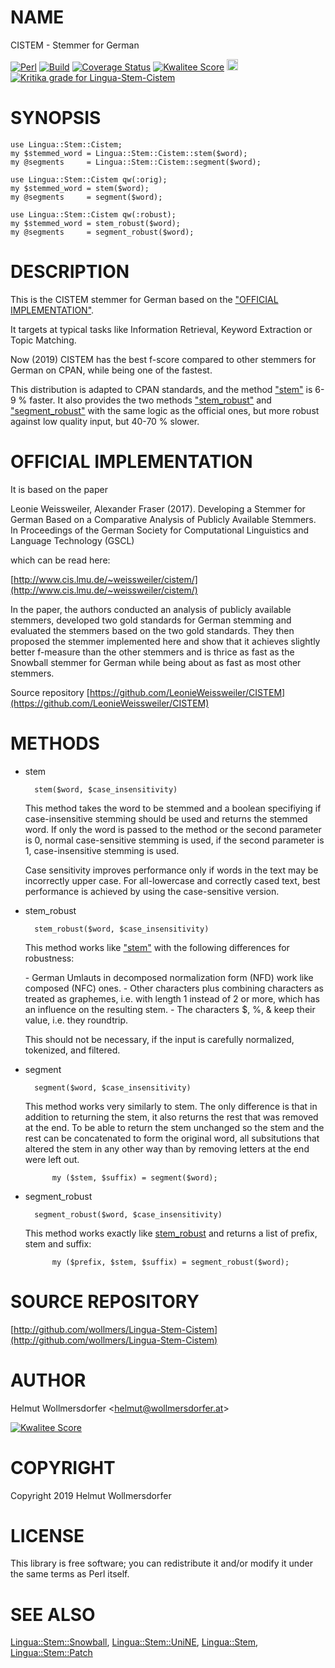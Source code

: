 # NAME

CISTEM - Stemmer for German

<div>
    <a href="https://opensource.org/licenses/Artistic-2.0"><img src="https://img.shields.io/badge/License-Perl-0298c3.svg" alt="Perl"></a>
    <a href="https://travis-ci.org/wollmers/Lingua-Stem-Cistem"><img src="https://travis-ci.org/wollmers/Lingua-Stem-Cistem.png" alt="Build"></a>
    <a href='https://coveralls.io/r/wollmers/Lingua-Stem-Cistem?branch=master'><img src='https://coveralls.io/repos/wollmers/Lingua-Stem-Cistem/badge.png?branch=master' alt='Coverage Status' /></a>
    <a href='http://cpants.cpanauthors.org/dist/Lingua-Stem-Cistem'><img src='http://cpants.cpanauthors.org/dist/Lingua-Stem-Cistem.png' alt='Kwalitee Score' /></a>
    <a href="http://badge.fury.io/pl/Lingua-Stem-Cistem"><img src="https://badge.fury.io/pl/Lingua-Stem-Cistem.svg" alt="CPAN version" height="18"></a>
    <a href="https://kritika.io/users/wollmers/repos/wollmers+Lingua-Stem-Cistem/"><img alt="Kritika grade for Lingua-Stem-Cistem" src="https://kritika.io/users/wollmers/repos/wollmers+Lingua-Stem-Cistem/heads/master/status.svg"></a>
</div>

# SYNOPSIS

    use Lingua::Stem::Cistem;
    my $stemmed_word = Lingua::Stem::Cistem::stem($word);
    my @segments     = Lingua::Stem::Cistem::segment($word);

    use Lingua::Stem::Cistem qw(:orig);
    my $stemmed_word = stem($word);
    my @segments     = segment($word);

    use Lingua::Stem::Cistem qw(:robust);
    my $stemmed_word = stem_robust($word);
    my @segments     = segment_robust($word);

# DESCRIPTION

This is the CISTEM stemmer for German based on the ["OFFICIAL IMPLEMENTATION"](#official-implementation).

It targets at typical tasks like Information Retrieval, Keyword Extraction or Topic Matching.

Now (2019) CISTEM has the best f-score compared to other stemmers for German on CPAN, while
being one of the fastest.

This distribution is adapted to CPAN standards, and the method ["stem"](#stem) is 6-9 % faster. It also
provides the two methods ["stem\_robust"](#stem_robust) and ["segment\_robust"](#segment_robust) with the same logic as the official ones,
but more robust against low quality input, but 40-70 % slower.

# OFFICIAL IMPLEMENTATION

It is based on the paper

Leonie Weissweiler, Alexander Fraser (2017).
Developing a Stemmer for German Based on a Comparative Analysis of Publicly Available Stemmers.
In Proceedings of the German Society for Computational Linguistics and Language Technology (GSCL)

which can be read here:

[http://www.cis.lmu.de/~weissweiler/cistem/](http://www.cis.lmu.de/~weissweiler/cistem/)

In the paper, the authors conducted an analysis of publicly available stemmers, developed
two gold standards for German stemming and evaluated the stemmers based on the
two gold standards. They then proposed the stemmer implemented here and show
that it achieves slightly better f-measure than the other stemmers and is
thrice as fast as the Snowball stemmer for German while being about as fast as
most other stemmers.

Source repository [https://github.com/LeonieWeissweiler/CISTEM](https://github.com/LeonieWeissweiler/CISTEM)

# METHODS

- stem

        stem($word, $case_insensitivity)

    This method takes the word to be stemmed and a boolean specifiying if case-insensitive
    stemming should be used and returns the stemmed word. If only the word
    is passed to the method or the second parameter is 0, normal case-sensitive stemming is used,
    if the second parameter is 1, case-insensitive stemming is used.

    Case sensitivity improves performance only if words in the text may be incorrectly upper case.
    For all-lowercase and correctly cased text, best performance is achieved by
    using the case-sensitive version.

- stem\_robust

        stem_robust($word, $case_insensitivity)

    This method works like ["stem"](#stem) with the following differences for robustness:

    \- German Umlauts in decomposed normalization form (NFD) work like composed (NFC) ones.
    \- Other characters plus combining characters as treated as graphemes, i.e. with length 1
      instead of 2 or more, which has an influence on the resulting stem.
    \- The characters $, %, & keep their value, i.e. they roundtrip.

    This should not be necessary, if the input is carefully normalized, tokenized, and filtered.

- segment

        segment($word, $case_insensitivity)

    This method works very similarly to stem. The only difference is that in
    addition to returning the stem, it also returns the rest that was removed at
    the end. To be able to return the stem unchanged so the stem and the rest
    can be concatenated to form the original word, all subsitutions that altered
    the stem in any other way than by removing letters at the end were left out.

            my ($stem, $suffix) = segment($word);

- segment\_robust

        segment_robust($word, $case_insensitivity)

    This method works exactly like [stem\_robust](https://metacpan.org/pod/stem_robust) and returns a list of prefix, stem and suffix:

            my ($prefix, $stem, $suffix) = segment_robust($word);

# SOURCE REPOSITORY

[http://github.com/wollmers/Lingua-Stem-Cistem](http://github.com/wollmers/Lingua-Stem-Cistem)

# AUTHOR

Helmut Wollmersdorfer &lt;helmut@wollmersdorfer.at>

<div>
    <a href='http://cpants.cpanauthors.org/author/wollmers'><img src='http://cpants.cpanauthors.org/author/wollmers.png' alt='Kwalitee Score' /></a>
</div>

# COPYRIGHT

Copyright 2019 Helmut Wollmersdorfer

# LICENSE

This library is free software; you can redistribute it and/or modify
it under the same terms as Perl itself.

# SEE ALSO

[Lingua::Stem::Snowball](https://metacpan.org/pod/Lingua::Stem::Snowball), [Lingua::Stem::UniNE](https://metacpan.org/pod/Lingua::Stem::UniNE), [Lingua::Stem](https://metacpan.org/pod/Lingua::Stem), [Lingua::Stem::Patch](https://metacpan.org/pod/Lingua::Stem::Patch)
